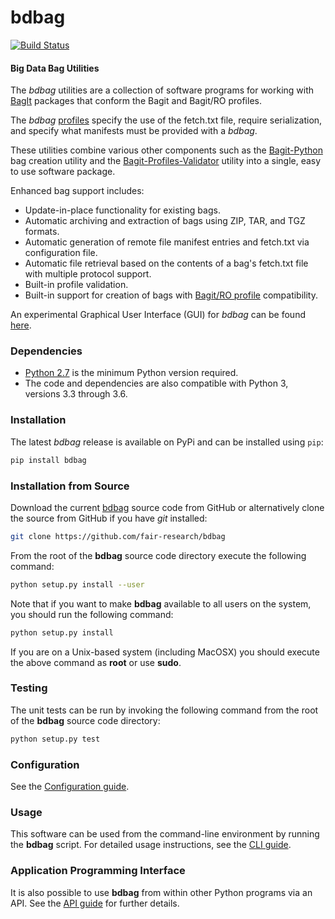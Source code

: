 # bdbag
[![Build Status](https://travis-ci.org/fair-research/bdbag.svg)](https://travis-ci.org/fair-research/bdbag)

#### Big Data Bag Utilities

The *bdbag* utilities are a collection of software programs for working with
[BagIt](https://datatracker.ietf.org/doc/draft-kunze-bagit/) packages that conform the Bagit and Bagit/RO profiles.

The *bdbag* [profiles](https://github.com/fair-research/bdbag/tree/master/profiles) specify the use of the fetch.txt file, require serialization, and specify what manifests must be provided with a *bdbag*.

These utilities combine various other components such as the
[Bagit-Python](https://github.com/LibraryOfCongress/bagit-python) bag creation utility and the
[Bagit-Profiles-Validator](https://github.com/ruebot/bagit-profiles)
utility into a single, easy to use software package.

Enhanced bag support includes:

* Update-in-place functionality for existing bags.
* Automatic archiving and extraction of bags using ZIP, TAR, and TGZ formats.
* Automatic generation of remote file manifest entries and fetch.txt via configuration file.
* Automatic file retrieval based on the contents of a bag's fetch.txt file with multiple protocol support.
* Built-in profile validation.
* Built-in support for creation of bags with [Bagit/RO profile](https://github.com/ResearchObject/bagit-ro) compatibility.

An experimental Graphical User Interface (GUI) for *bdbag* can be found [here](https://github.com/fair-research/bdbag_gui).

### Dependencies

* [Python 2.7](https://www.python.org/downloads/release/python-2711/) is the minimum Python version required.
* The code and dependencies are also compatible with Python 3, versions 3.3 through 3.6.

### Installation
The latest *bdbag* release is available on PyPi and can be installed using `pip`:

```sh
pip install bdbag
```

### Installation from Source
Download the current [bdbag](https://github.com/fair-research/bdbag/archive/master.zip) source code from GitHub or
alternatively clone the source from GitHub if you have *git* installed:

```sh
git clone https://github.com/fair-research/bdbag
```
From the root of the **bdbag** source code directory execute the following command:
```sh
python setup.py install --user
```

Note that if you want to make **bdbag** available to all users on the system, you should run the following command:
```sh
python setup.py install
```
If you are on a Unix-based system (including MacOSX) you should execute the above command as **root** or use **sudo**.

### Testing
The unit tests can be run by invoking the following command from the root of the **bdbag** source code directory:
```sh
python setup.py test
```

### Configuration

See the [Configuration guide](./doc/config.md).

### Usage

This software can be used from the command-line environment by running the **bdbag** script.  For detailed usage
instructions, see the [CLI guide](./doc/cli.md).

### Application Programming Interface

It is also possible to use **bdbag** from within other Python programs via an API.
See the [API guide](./doc/api.md) for further details.
